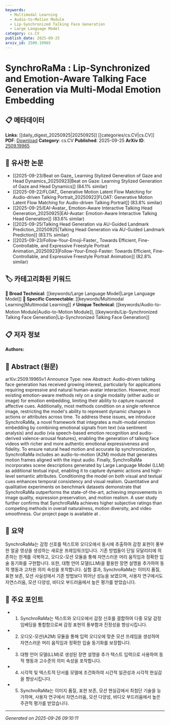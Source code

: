 ```yaml
---
keywords:
  - Multimodal Learning
  - Audio-to-Motion Module
  - Lip-Synchronized Talking Face Generation
  - Large Language Model
category: cs.CV
publish_date: 2025-09-25
arxiv_id: 2509.19965
---
```


<!-- KEYWORD_LINKING_METADATA:
{
  "processed_timestamp": "2025-09-26T09:10:11.243935",
  "vocabulary_version": "1.0",
  "selected_keywords": [
    "Multimodal Learning",
    "Audio-to-Motion Module",
    "Lip-Synchronized Talking Face Generation",
    "Large Language Model"
  ],
  "rejected_keywords": [],
  "similarity_scores": {
    "Multimodal Learning": 0.82,
    "Audio-to-Motion Module": 0.78,
    "Lip-Synchronized Talking Face Generation": 0.77,
    "Large Language Model": 0.79
  },
  "extraction_method": "AI_prompt_based",
  "budget_applied": true,
  "candidates_json": {
    "candidates": [
      {
        "surface": "Multi-Modal Emotion Embedding",
        "canonical": "Multimodal Learning",
        "aliases": [
          "Multi-Modal Emotion Recognition"
        ],
        "category": "specific_connectable",
        "rationale": "This concept integrates multiple data types for emotion recognition, aligning with the trend of multimodal approaches in AI.",
        "novelty_score": 0.65,
        "connectivity_score": 0.85,
        "specificity_score": 0.78,
        "link_intent_score": 0.82
      },
      {
        "surface": "Audio-to-Motion Module",
        "canonical": "Audio-to-Motion Module",
        "aliases": [
          "A2M Module"
        ],
        "category": "unique_technical",
        "rationale": "This module is unique to the paper's approach for synchronizing audio with motion, enhancing its novelty.",
        "novelty_score": 0.72,
        "connectivity_score": 0.68,
        "specificity_score": 0.81,
        "link_intent_score": 0.78
      },
      {
        "surface": "Lip-Synchronized Talking Face Generation",
        "canonical": "Lip-Synchronized Talking Face Generation",
        "aliases": [
          "Lip-Sync Face Generation"
        ],
        "category": "unique_technical",
        "rationale": "This specific application of audio-driven face generation is central to the paper's contribution.",
        "novelty_score": 0.68,
        "connectivity_score": 0.7,
        "specificity_score": 0.8,
        "link_intent_score": 0.77
      },
      {
        "surface": "Large Language Model",
        "canonical": "Large Language Model",
        "aliases": [
          "LLM"
        ],
        "category": "broad_technical",
        "rationale": "LLMs are used for generating scene descriptions, linking to broader trends in AI.",
        "novelty_score": 0.45,
        "connectivity_score": 0.88,
        "specificity_score": 0.6,
        "link_intent_score": 0.79
      }
    ],
    "ban_list_suggestions": [
      "emotion-aware methods",
      "expressive and natural human-avatar interaction"
    ]
  },
  "decisions": [
    {
      "candidate_surface": "Multi-Modal Emotion Embedding",
      "resolved_canonical": "Multimodal Learning",
      "decision": "linked",
      "scores": {
        "novelty": 0.65,
        "connectivity": 0.85,
        "specificity": 0.78,
        "link_intent": 0.82
      }
    },
    {
      "candidate_surface": "Audio-to-Motion Module",
      "resolved_canonical": "Audio-to-Motion Module",
      "decision": "linked",
      "scores": {
        "novelty": 0.72,
        "connectivity": 0.68,
        "specificity": 0.81,
        "link_intent": 0.78
      }
    },
    {
      "candidate_surface": "Lip-Synchronized Talking Face Generation",
      "resolved_canonical": "Lip-Synchronized Talking Face Generation",
      "decision": "linked",
      "scores": {
        "novelty": 0.68,
        "connectivity": 0.7,
        "specificity": 0.8,
        "link_intent": 0.77
      }
    },
    {
      "candidate_surface": "Large Language Model",
      "resolved_canonical": "Large Language Model",
      "decision": "linked",
      "scores": {
        "novelty": 0.45,
        "connectivity": 0.88,
        "specificity": 0.6,
        "link_intent": 0.79
      }
    }
  ]
}
-->

# SynchroRaMa : Lip-Synchronized and Emotion-Aware Talking Face Generation via Multi-Modal Emotion Embedding

## 📋 메타데이터

**Links**: [[daily_digest_20250925|20250925]] [[categories/cs.CV|cs.CV]]
**PDF**: [Download](https://arxiv.org/pdf/2509.19965.pdf)
**Category**: cs.CV
**Published**: 2025-09-25
**ArXiv ID**: [2509.19965](https://arxiv.org/abs/2509.19965)

## 🔗 유사한 논문
- [[2025-09-23/Beat on Gaze_ Learning Stylized Generation of Gaze and Head Dynamics_20250923|Beat on Gaze: Learning Stylized Generation of Gaze and Head Dynamics]] (84.1% similar)
- [[2025-09-22/FLOAT_ Generative Motion Latent Flow Matching for Audio-driven Talking Portrait_20250922|FLOAT: Generative Motion Latent Flow Matching for Audio-driven Talking Portrait]] (83.8% similar)
- [[2025-09-25/EAI-Avatar_ Emotion-Aware Interactive Talking Head Generation_20250925|EAI-Avatar: Emotion-Aware Interactive Talking Head Generation]] (83.6% similar)
- [[2025-09-25/Talking Head Generation via AU-Guided Landmark Prediction_20250925|Talking Head Generation via AU-Guided Landmark Prediction]] (83.1% similar)
- [[2025-09-23/Follow-Your-Emoji-Faster_ Towards Efficient, Fine-Controllable, and Expressive Freestyle Portrait Animation_20250923|Follow-Your-Emoji-Faster: Towards Efficient, Fine-Controllable, and Expressive Freestyle Portrait Animation]] (82.8% similar)

## 🏷️ 카테고리화된 키워드
**🧠 Broad Technical**: [[keywords/Large Language Model|Large Language Model]]
**🔗 Specific Connectable**: [[keywords/Multimodal Learning|Multimodal Learning]]
**⚡ Unique Technical**: [[keywords/Audio-to-Motion Module|Audio-to-Motion Module]], [[keywords/Lip-Synchronized Talking Face Generation|Lip-Synchronized Talking Face Generation]]

## 📋 저자 정보

**Authors:** 

## 📄 Abstract (원문)

arXiv:2509.19965v1 Announce Type: new 
Abstract: Audio-driven talking face generation has received growing interest, particularly for applications requiring expressive and natural human-avatar interaction. However, most existing emotion-aware methods rely on a single modality (either audio or image) for emotion embedding, limiting their ability to capture nuanced affective cues. Additionally, most methods condition on a single reference image, restricting the model's ability to represent dynamic changes in actions or attributes across time. To address these issues, we introduce SynchroRaMa, a novel framework that integrates a multi-modal emotion embedding by combining emotional signals from text (via sentiment analysis) and audio (via speech-based emotion recognition and audio-derived valence-arousal features), enabling the generation of talking face videos with richer and more authentic emotional expressiveness and fidelity. To ensure natural head motion and accurate lip synchronization, SynchroRaMa includes an audio-to-motion (A2M) module that generates motion frames aligned with the input audio. Finally, SynchroRaMa incorporates scene descriptions generated by Large Language Model (LLM) as additional textual input, enabling it to capture dynamic actions and high-level semantic attributes. Conditioning the model on both visual and textual cues enhances temporal consistency and visual realism. Quantitative and qualitative experiments on benchmark datasets demonstrate that SynchroRaMa outperforms the state-of-the-art, achieving improvements in image quality, expression preservation, and motion realism. A user study further confirms that SynchroRaMa achieves higher subjective ratings than competing methods in overall naturalness, motion diversity, and video smoothness. Our project page is available at .

## 📝 요약

SynchroRaMa는 감정 신호를 텍스트와 오디오에서 동시에 추출하여 감정 표현이 풍부한 얼굴 영상을 생성하는 새로운 프레임워크입니다. 기존 방법들이 단일 모달리티에 의존하는 한계를 극복하고, 오디오-모션 모듈을 통해 자연스러운 머리 움직임과 정확한 입술 동기화를 구현합니다. 또한, 대형 언어 모델(LLM)을 활용한 장면 설명을 추가하여 동적 행동과 고차원 의미 속성을 포착합니다. 실험 결과, SynchroRaMa는 이미지 품질, 표현 보존, 모션 사실성에서 기존 방법보다 뛰어난 성능을 보였으며, 사용자 연구에서도 자연스러움, 모션 다양성, 비디오 부드러움에서 높은 평가를 받았습니다.

## 🎯 주요 포인트

- 1. SynchroRaMa는 텍스트와 오디오에서 감정 신호를 결합하여 다중 모달 감정 임베딩을 통합함으로써 감정 표현의 풍부함과 진정성을 향상시킵니다.
- 2. 오디오-모션(A2M) 모듈을 통해 입력 오디오에 맞춘 모션 프레임을 생성하여 자연스러운 머리 움직임과 정확한 입술 동기화를 보장합니다.
- 3. 대형 언어 모델(LLM)로 생성된 장면 설명을 추가 텍스트 입력으로 사용하여 동적 행동과 고수준의 의미 속성을 포착합니다.
- 4. 시각적 및 텍스트적 단서를 모델에 조건화하여 시간적 일관성과 시각적 현실감을 향상시킵니다.
- 5. SynchroRaMa는 이미지 품질, 표현 보존, 모션 현실감에서 최첨단 기술을 능가하며, 사용자 연구에서 자연스러움, 모션 다양성, 비디오 부드러움에서 높은 주관적 평가를 받았습니다.


---

*Generated on 2025-09-26 09:10:11*